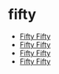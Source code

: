 # fifty

 * [Fifty Fifty](../../index/f/fifty-fifty-200950.json)
 * [Fifty Fifty](../../index/f/fifty-fifty-200950.json)
 * [Fifty Fifty](../../index/f/fifty-fifty-237575.json)
 * [Fifty Fifty](../../index/f/fifty-fifty-237575.json)
